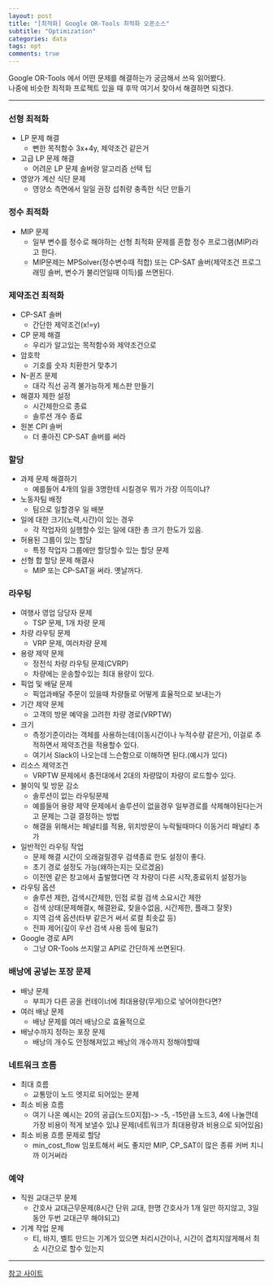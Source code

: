 ```yaml
---
layout: post
title: "[최적화] Google OR-Tools 최적화 오픈소스"
subtitle: "Optimization"
categories: data
tags: opt
comments: true
---
```


Google OR-Tools 에서 어떤 문제를 해결하는가 궁금해서 쓰윽 읽어봤다.  
나중에 비슷한 최적화 프로젝트 있을 때 후딱 여기서 찾아서 해결하면 되겠다.

---
  
### 선형 최적화
- LP 문제 해결
    - 뻔한 목적함수 3x+4y, 제약조건 같은거 
- 고급 LP 문제 해결
    - 어려운 LP 문제 솔버랑 알고리즘 선택 팁
- 영양가 계산 식단 문제
    - 영양소 측면에서 일일 권장 섭취량 충족한 식단 만들기

### 정수 최적화
- MIP 문제
    - 일부 변수를 정수로 해야하는 선형 최적화 문제를 혼합 정수 프로그램(MIP)라고 한다.
    - MIP문제는 MPSolver(정수변수때 적합) 또는 CP-SAT 솔버(제약조건 프로그래밍 솔버, 변수가 불리언일때 이득)를 쓰면된다.

### 제약조건 최적화
- CP-SAT 솔버
    - 간단한 제약조건(x!=y)
- CP 문제 해결
    - 우리가 알고있는 목적함수와 제약조건으로
- 암호학
    - 기호를 숫자 치환한거 맞추기
- N-퀸즈 문제
    - 대각 직선 공격 불가능하게 체스판 만들기
- 해결자 제한 설정
    - 시간제한으로 종료
    - 솔루션 개수 종료
- 원본 CPI 솔버
    - 더 좋아진 CP-SAT 솔버를 써라

### 할당
- 과제 문제 해결하기
    - 예를들어 4개의 일을 3명한테 시킬경우 뭐가 가장 이득이냐?
- 노동자팀 배정
    - 팀으로 일할경우 일 배분
- 일에 대한 크기(노력,시간)이 있는 경우
    - 각 작업자의 실행할수 있는 일에 대한 총 크기 한도가 있음.
- 허용된 그룹이 있는 할당
    - 특정 작업자 그룹에만 할당할수 있는 할당 문제
- 선형 합 할당 문제 해결사
    - MIP 또는 CP-SAT을 써라. 옛날꺼다.
  
### 라우팅
- 여행사 영업 담당자 문제
    - TSP 문제, 1개 차량 문제
- 차량 라우팅 문제
    - VRP 문제, 여러차량 문제
- 용량 제약 문제
    - 정전식 차량 라우팅 문제(CVRP)
    - 차량에는 운송할수있는 최대 용량이 있다.
- 픽업 및 배달 문제
    - 픽업과배달 주문이 있을때 차량들로 어떻게 효율적으로 보내는가
- 기간 제약 문제
    - 고객의 방문 예약을 고려한 차량 경로(VRPTW)
- 크기
    - 측정기준이라는 객체를 사용하는데(이동시간이나 누적수량 같은거), 이걸로 추적하면서 제약조건을 적용할수 있다.
    - 여기서 Slack이 나오는데 느슨함으로 이해하면 된다.(예시가 있다)
- 리소스 제약조건
    - VRPTW 문제에서 충전대에서 2대의 차량많이 차량이 로드할수 있다.
- 불이익 및 방문 감소
    - 솔루션이 없는 라우팅문제
    - 예를들어 용량 제약 문제에서 솔루션이 없을경우 일부경로를 삭제해야된다는거고 문제는 그걸 결정하는 방법
    - 해결을 위해서는 페널티를 적용, 위치방문이 누락될때마다 이동거리 패널티 추가
- 일반적인 라우팅 작업
    - 문제 해결 시간이 오래걸릴경우 검색종료 한도 설정이 좋다.
    - 초기 경로 설정도 가능(왜하는지는 모르겠음)
    - 이전엔 같은 창고에서 출발했다면 각 차량이 다른 시작,종료위치 설정가능
- 라우팅 옵션
    - 솔루션 제한, 검색시간제한, 인접 로컬 검색 소요시간 제한
    - 검색 상태(문제해결x, 해결완료, 찾을수없음, 시간제한, 플래그 잘못)
    - 지역 검색 옵션(타부 같은거 써서 로컬 최솟값 등)
    - 전파 제어(깊이 우선 검색 사용 등에 필요?)
- Google 경로 API
    - 그냥 OR-Tools 쓰지말고 API로 간단하게 쓰면된다.

### 배낭에 공넣는 포장 문제
- 배낭 문제
    - 부피가 다른 공을 컨테이너에 최대용량(무게)으로 넣어야한다면?
- 여러 배낭 문제
    - 배낭 문제를 여러 배낭으로 효율적으로
- 배낭수까지 정하는 포장 문제
    - 배낭의 개수도 안정해져있고 배낭의 개수까지 정해야할때

### 네트워크 흐름
- 최대 흐름
    - 교통망이 노드 엣지로 되어있는 문제
- 최소 비용 흐름
    - 여기 나온 예시는 20의 공급(노드0지점)-> -5, -15만큼 노드3, 4에 나눌껀데 가장 비용이 적게 보낼수 있냐 문제(네트워크가 최대용량과 비용으로 되어있음)
- 최소 비용 흐름 문제로 할당
    - min_cost_flow 임포트해서 써도 좋지만 MIP, CP_SAT이 많은 종류 커버 치니까 이거써라

### 예약
- 직원 교대근무 문제
    - 간호사 교대근무문제(8시간 단위 교대, 한명 간호사가 1개 일만 하지않고, 3일동안 두번 교대근무 해야되고)
- 기계 작업 문제
    - 티, 바지, 벨트 만드는 기계가 있으면 처리시간이나, 시간이 겹치지않게해서 최소 시간으로 할수 있는지

--- 
  
[참고 사이트](https://developers.google.com/optimization/cp/original_cp_solver)